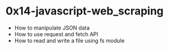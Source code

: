 # 0x14-javascript-web_scraping
* How to manipulate JSON data
* How to use request and fetch API
* How to read and write a file using fs module
